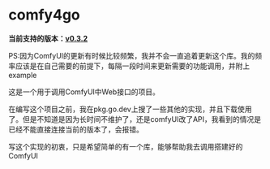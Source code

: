 # comfy4go
<b>当前支持的版本：[v0.3.2](https://github.com/comfyanonymous/ComfyUI/releases/tag/v0.3.2) </b>

PS:因为ComfyUI的更新有时候比较频繁，我并不会一直追着更新这个库。我的频率应该是在自己需要的前提下，每隔一段时间来更新需要的功能调用，并附上example



这是一个用于调用ComfyUI中Web接口的项目。



在编写这个项目之前，我在pkg.go.dev上搜了一些其他的实现，并且下载使用了。但是不知道是因为长时间不维护了，还是comfyUI改了API，我看到的情况是已经不能直接连接当前的版本了，会报错。



写这个实现的初衷，只是希望简单的有一个库，能够帮助我去调用搭建好的ComfyUI
